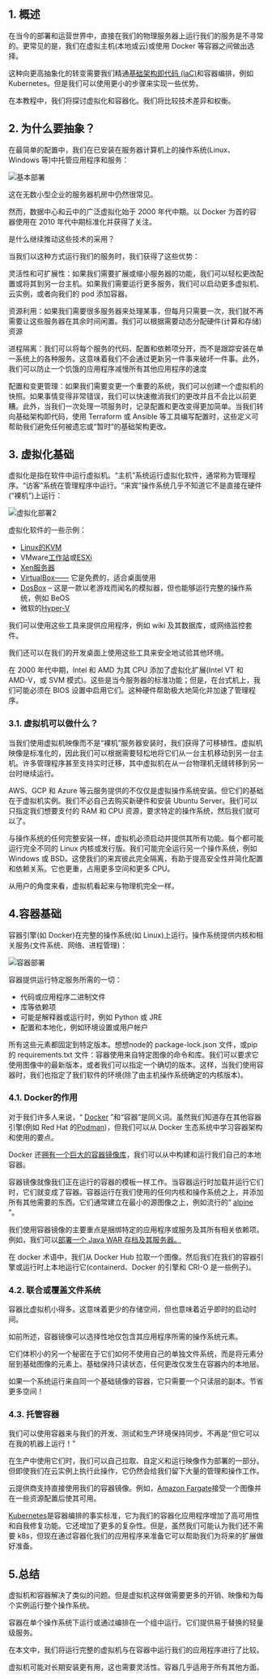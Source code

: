 ## 1. 概述

在当今的部署和运营世界中，直接在我们的物理服务器上运行我们的服务是不寻常的。更常见的是，我们在虚拟主机(本地或云)或使用 Docker 等容器之间做出选择。

这种向更高抽象化的转变需要我们精通[基础架构即代码 (IaC)](https://www.redhat.com/en/topics/automation/what-is-infrastructure-as-code-iac)和容器编排，例如 Kubernetes。但是我们可以使用更小的步骤来实现一些优势。

在本教程中，我们将探讨虚拟化和容器化。我们将比较技术差异和权衡。

## 2. 为什么要抽象？

在最简单的配置中，我们在已安装在服务器计算机上的操作系统(Linux、Windows 等)中托管应用程序和服务：

![基本部署](https://www.baeldung.com/wp-content/uploads/sites/4/2021/09/Basic-Deployment.png)

这在无数小型企业的服务器机房中仍然很常见。

然而，数据中心和云中的广泛虚拟化始于 2000 年代中期。以 Docker 为首的容器使用在 2010 年代中期标准化并获得了关注。

是什么继续推动这些技术的采用？

当我们以这种方式运行我们的服务时，我们获得了这些优势：

灵活性和可扩展性：如果我们需要扩展或缩小服务器的功能，我们可以轻松更改配置或将其到另一台主机。如果我们需要运行更多服务，我们可以启动更多虚拟机、云实例，或者向我们的 pod 添加容器。

资源利用：如果我们需要很多服务器来处理某事，但每月只需要一次，我们就不再需要让这些服务器在其余时间闲置。我们可以根据需要动态分配硬件(计算和存储)资源

进程隔离：我们可以将每个服务的代码、配置和依赖项分开，而不是跟踪安装在单一系统上的各种服务。这意味着我们不会通过更新另一件事来破坏一件事。此外，我们可以防止一个饥饿的应用程序减慢所有其他应用程序的速度

配置和变更管理：如果我们需要变更一个重要的系统，我们可以创建一个虚拟机的快照。如果事情变得非常错误，我们可以快速撤消我们的更改并且不会比以前更糟。此外，当我们一次处理一项服务时，记录配置和更改变得更加简单。当我们转向基础架构即代码，使用 Terraform 或 Ansible 等工具编写配置时，这些定义可帮助我们避免任何被遗忘或“暂时”的基础架构更改。

## 3. 虚拟化基础

虚拟化是指在软件中运行虚拟机。“主机”系统运行虚拟化软件，通常称为管理程序。“访客”系统在管理程序中运行。“来宾”操作系统几乎不知道它不是直接在硬件(“裸机”)上运行：

![虚拟化部署2](https://www.baeldung.com/wp-content/uploads/sites/4/2021/09/Virtualizied-Deployment2.png)

虚拟化软件的一些示例：

-   [Linux的KVM](https://www.linux-kvm.org/page/Main_Page)
-   VMware[工作站](https://www.vmware.com/products/workstation-player.html)或[ESXi](https://www.vmware.com/products/esxi-and-esx.html)
-   [Xen服务器](https://xenserver.org/)
-   [VirtualBox——](https://www.virtualbox.org/) 它是免费的，适合桌面使用
-   [DosBox](https://www.dosbox.com/) – 这是一款以老游戏而闻名的模拟器，但也能够运行完整的操作系统，例如 BeOS
-   微软的[Hyper-V](https://docs.microsoft.com/en-us/windows-server/virtualization/hyper-v/hyper-v-technology-overview)

我们可以使用这些工具来提供应用程序，例如 wiki 及其数据库，或网络监控套件。

我们还可以在我们的开发桌面上使用这些工具来安全地试验其他环境。

在 2000 年代中期，Intel 和 AMD 为其 CPU 添加了虚拟化扩展(Intel VT 和 AMD-V，或 SVM 模式)。这些是当今服务器的标准功能；但是，在台式机上，我们可能必须在 BIOS 设置中启用它们。这种硬件帮助极大地简化并加速了管理程序。

### 3.1. 虚拟机可以做什么？

当我们使用虚拟机映像而不是“裸机”服务器安装时，我们获得了可移植性。虚拟机映像是标准化的，因此我们可以根据需要轻松地将它们从一台主机移动到另一台主机。许多管理程序甚至支持实时迁移，其中虚拟机在从一台物理机无缝转移到另一台时继续运行。

AWS、GCP 和 Azure 等云服务提供的不仅仅是虚拟操作系统安装。但它们的基础在于虚拟机实例。我们不必自己去购买新硬件和安装 Ubuntu Server。我们可以只指定我们想要支付的 RAM 和 CPU 资源，要求特定的操作系统，然后我们就可以了。

与操作系统的任何完整安装一样，虚拟机必须启动并提供其所有功能。每个都可能运行完全不同的 Linux 内核或发行版。我们可能完全运行另一个操作系统，例如 Windows 或 BSD。这使我们的来宾彼此完全隔离，有助于提高安全性并简化配置和依赖关系。它也更重，占用更多空间和更多 CPU。

从用户的角度来看，虚拟机看起来与物理机完全一样。

## 4.容器基础

容器引擎(如 Docker)在完整的操作系统(如 Linux)上运行。操作系统提供内核和相关服务(文件系统、网络、进程管理)：

![容器部署](https://www.baeldung.com/wp-content/uploads/sites/4/2021/09/Container-Deployment.png)

容器提供运行特定服务所需的一切：

-   代码或应用程序二进制文件
-   库等依赖项
-   可能是解释器或运行时，例如 Python 或 JRE
-   配置和本地化，例如环境设置或用户帐户

所有这些元素都固定到特定版本。想想node的 package-lock.json 文件，或pip的 requirements.txt 文件：容器使用来自特定图像的命令和库。我们可以要求它使用图像中的最新版本，或者我们可以指定一个确切的版本。这样，当我们使用容器时，我们也指定了我们软件的环境(除了由主机操作系统确定的内核版本)。

### 4.1. Docker的作用

对于我们许多人来说，“ [Docker](https://www.docker.com/resources/what-container) ”和“容器”是同义词。虽然我们知道存在其他容器引擎(例如 Red Hat 的[Podman](https://podman.io/))，但我们可以从 Docker 生态系统中学习容器架构和使用的要点。

Docker 还[拥有一个巨大的容器镜像库](https://hub.docker.com/)，我们可以从中构建和运行我们自己的本地容器。

容器镜像就像我们正在运行的容器的模板一样工作。当容器运行时加载并运行它们时，它们就变成了容器。容器运行在我们使用的任何内核和操作系统之上，并添加所有其他需要的东西。它们通常建立在最小的源图像之上，例如流行的“ [alpine](https://hub.docker.com/_/alpine/) ”。

我们使用容器镜像的主要重点是捆绑特定的应用程序或服务及其所有相关依赖项。例如，我们可以[部署一个 Java WAR 存档及其服务器。](https://www.baeldung.com/docker-deploy-java-war)

在 docker 术语中，我们从 Docker Hub 拉取一个图像。然后我们在我们的容器引擎或运行时上本地运行它(containerd、Docker 的引擎和 CRI-O 是一些例子)。

### 4.2. 联合或覆盖文件系统

容器比虚拟机小得多。这意味着更少的存储空间，但也意味着近乎即时的启动时间。

如前所述，容器镜像可以选择性地仅包含其应用程序所需的操作系统元素。

它们体积小的另一个秘密在于它们如何不使用自己的单独文件系统，而是将元素分层到基础图像的元素上。基础保持只读状态，任何更改仅发生在容器内的本地层。

如果一个系统运行来自同一个基础镜像的容器，它只需要一个只读层的副本。节省更多空间！

### 4.3. 托管容器

我们可以使用容器来与我们的开发、测试和生产环境保持同步。不再是“但它可以在我的机器上运行！”

在生产中使用它们时，我们可以自己拉取、自定义和运行映像作为部署的一部分。但即使我们在云实例上执行此操作，它仍然会给我们留下大量的管理和操作工作。

云提供商支持直接使用我们的容器镜像。例如，[Amazon Fargate](https://aws.amazon.com/fargate/)接受一个图像并在一些资源配置后使其可用。

[Kubernetes](https://kubernetes.io/)是容器编排的事实标准，它为我们的容器化应用程序增加了高可用性和自我修复功能。它还增加了更多的复杂性。但是，虽然我们可能认为我们还不需要 k8s，但现在通过容器化我们的应用程序来准备它可以帮助我们为将来的扩展做好准备。

## 5.总结

虚拟机和容器解决了类似的问题。但是虚拟机这样做需要更多的开销、映像和为每个实例运行整个操作系统。

容器在单个操作系统下运行或通过编排在一个组中运行。它们提供易于替换的轻量级服务。

在本文中，我们将运行完整的虚拟机与在容器中运行我们的应用程序进行了比较。

虚拟机可能对长期安装更有用，这也需要灵活性。容器几乎适用于所有其他方面。